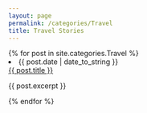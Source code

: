 ```yaml
---
layout: page
permalink: /categories/Travel
title: Travel Stories
---
```


<div class="categoryContainer">
  {% for post in site.categories.Travel %}
  <li>
    <span>{{ post.date | date_to_string }}</span> <br /> <a href="{{ post.url }}">{{ post.title }}</a>
    <article class="archive-item">
      <p>{{ post.excerpt }}</p>
    </article>
  </li>
  {% endfor %}
</div>